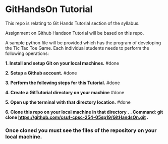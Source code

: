 # GitHandsOn Tutorial

This repo is relating to Git Hands Tutorial section of the syllabus.

Assignment on Github Handson Tutorial will be based on this repo. 

A sample python file will be provided which has the program of developing the Tic Tac Toe Game. 
Each individual students needs to perform the following operations:

**1. Install and setup Git on your local machines.**
#done

**2. Setup a Github account.**
#done

**3. Perform the following steps for this Tutorial.**
#done

**4. Create a GitTutorial directory on your machine**
#done

**5. Open up the terminal with that directory location.**
#done

**6. Clone this repo on your local machine in that directory .**
**. Command: git clone  https://github.com/csuf-cpsc-254-05sp19/GitHandsOn.git .**

### Once cloned you must see the files of the repository on your local machine. 



